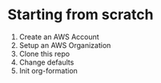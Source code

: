 # Starting from scratch

1. Create an AWS Account
2. Setup an AWS Organization
2. Clone this repo
3. Change defaults
4. Init org-formation
